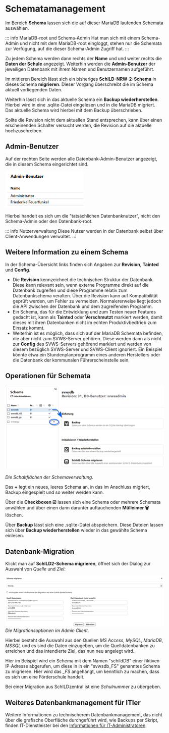 # Schematamanagement

Im Bereich **Schema** lassen sich die auf dieser MariaDB laufenden Schemata auswählen.

::: info MariaDB-root und Schema-Admin
Hat man sich mit einem Schema-Admin und nicht mit dem MariaDB-root eingloggt, stehen nur die Schemata zur Verfügung, auf die dieser Schema-Admin Zugriff hat.
:::

Zu jedem Schema werden dann rechts der **Name** und und weiter rechts die **Daten der Schule** angezeigt. Weiterhin werden die **Admin-Benutzer** der jeweiligen Datenbank mit ihrem Namen und Benutzernamen aufgeführt. 

Im mittleren Bereich lässt sich ein bisheriges **SchILD-NRW-2-Schema** in dieses Schema **migrieren**. Dieser Vorgang überschreibt die im Schema aktuell vorliegenden Daten.

Weiterhin lässt sich in das aktuelle Schema ein **Backup wiederherstellen**. Hierbei wird in eine .sqlite-Datei eingelesen und in die MariaDB migriert. Das aktuelle Schema wird hierbei mit dem Backup überschrieben.

Sollte die Revision nicht dem aktuellen Stand entsprechen, kann über einen erscheinenden Schalter versucht werden, die Revision auf die aktuelle hochzuschreiben.

## Admin-Benutzer

Auf der rechten Seite werden alle Datenbank-Admin-Benutzer angezeigt, die in diesem Schema eingerichtet sind.

![Liste der Admin-Benutzer](./graphics/SVWS_adminclient_admins.png "Die Liste der gesetzten Admin-Benutzer in der Datenbank.")

Hierbei handelt es sich um die "tatsächlichen Datenbanknutzer", nicht den Schema-Admin oder den Datenbank-root.

::: info Nutzerverwaltung
Diese Nutzer werden in der Datenbank selbst über Client-Anwendungen verwaltet.
:::

## Weitere Information zu einem Schema

In der Schema-Übersicht links finden sich Angaben zur **Revision**, **Tainted** und **Config**.

* Die **Revision** kennzeichnet die technischen Struktur der Datenbank. Diese kann relevant sein, wenn externe Programme direkt auf die Datenbank zugreifen und diese Programme relativ zum Datenbankschema veralten. Über die Revision kann auf Kompatibilität geprüft werden, um Fehler zu vermeiden. Normalererweise liegt jedoch die API zwischen der Datenbank und dem zugreifenden Programm.
* Ein Schema, das für die Entwicklung und zum Testen neuer Features gedacht ist, kann als  **Tainted** oder **Verschmutzt** markiert werden, damit dieses mit ihren Datenbanken nicht im echten Produktivbedtrieb zum Einsatz kommt.
* Weiterhin ist es möglich, dass sich auf der MariaDB Schemata befinden, die aber nicht zum SVWS-Server gehören. Diese werden dann als nicht zur **Config** des SVWS-Servers gehörend markiert und werden von diesem bezüglich SVWS-Server und SVWS-Client ignoriert. Ein Beispiel könnte etwa ein Stundenplanprogramm eines anderen Herstellers oder die Datenbank der kommunalen Führerscheinstelle sein.

## Operationen für Schemata

![Die Buttons unter einem Schema](./graphics/SVWS_adminclient_schemamangement.png "Wählen Sie ein Schema und legen Sie mit dem + ein ein neues Schema an.")


*Die Schaltflächen der Schemaverwaltung.*

Das **+** legt ein neues, leeres Schema an, in das im Anschluss migriert, Backup eingespielt und so weiter werden kann.

Über die **Checkboxen ☑** lassen sich eine Schema oder mehrere Schemata anwählen und über einen dann darunter auftauchenden **Mülleimer 🗑** löschen.

Über **Backup** lässt sich eine .sqlite-Datei abspeichern. Diese Dateien lassen sich über **Backup wiederherstellen** wieder in das gewählte Schema einlesen.

## Datenbank-Migration
Klickt man auf **SchILD2-Schema migrieren**, öffnet sich der Dialog zur Auswahl von *Quelle* und *Ziel*:

![Migration einer Datenbank aus Acess, MySQL, Maria DB, MSSQL](./graphics/SVWS_adminclient_migration.png "Migration einer Datenbank aus MS Access, MySQL, Maria DB, MSSQL: Geben Sie die Daten für Quelle und Ziel ein.")
*Die Migrationsoptionen im Admin Client.*

Hierbei besteht die Auswahl aus den Quellen *MS Access*, *MySQL*, *MariaDB*, *MSSQL* und es sind die Daten einzugeben, um die Quelldatenbanken zu erreichen und das intendierte Ziel, das nun neu angelegt wird.

Hier im Beispiel wird ein Schema mit dem Namen "schildDB" einer fiktiven IP-Adresse abgerufen, um diese in in ein "svwsdb_FS" genanntes Schema zu migrieren. Hier wird das *_FS* angehängt, um kenntlich zu machen, dass es sich um eine Förderschule handelt.

Bei einer Migration aus SchILDzentral ist eine *Schulnummer* zu übergeben.

## Weiteres Datenbankmanagement für ITler

Weitere Informationen zu technischerem Datenbankmanagement, das nicht über die grafische Oberfläche durchgeführt wird, wie Backups per Skript, finden IT-Dienstleister bei den [Informationen für IT-Administratoren](../../../deployment/).